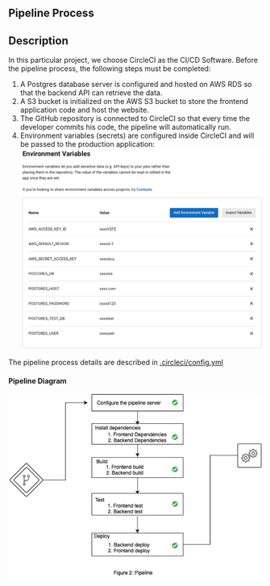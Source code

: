 ## Pipeline Process

## Description

In this particular project, we choose CircleCI as the CI/CD Software. Before the pipeline process, the following steps must be completed:

1. A Postgres database server is configured and hosted on AWS RDS so that the backend API can retrieve the data.
2. A S3 bucket is initialized on the AWS S3 bucket to store the frontend application code and host the website.
3. The GitHub repository is connected to CircleCI so that every time the developer commits his code, the pipeline will automatically run.
4. Environment variables (secrets) are configured inside CircleCI and will be passed to the production application:
   <img src="./EnvironmentVariablesCircleCI.png">

The pipeline process details are described in [.circleci/config.yml](../.circleci/config.yml)

#### Pipeline Diagram

<img src="./pipeline.png" />
